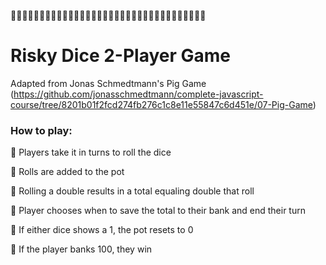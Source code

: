 🎲🎲🎲🎲🎲🎲🎲🎲🎲🎲🎲🎲🎲🎲🎲🎲🎲🎲🎲🎲🎲🎲🎲🎲🎲🎲🎲🎲🎲🎲🎲🎲🎲🎲

# Risky Dice 2-Player Game

Adapted from Jonas Schmedtmann's Pig Game (https://github.com/jonasschmedtmann/complete-javascript-course/tree/8201b01f2fcd274fb276c1c8e11e55847c6d451e/07-Pig-Game)

### How to play:

🎲 Players take it in turns to roll the dice

🎲 Rolls are added to the pot

🎲 Rolling a double results in a total equaling double that roll

🎲 Player chooses when to save the total to their bank and end their turn

🎲 If either dice shows a 1, the pot resets to 0

🎲 If the player banks 100, they win
